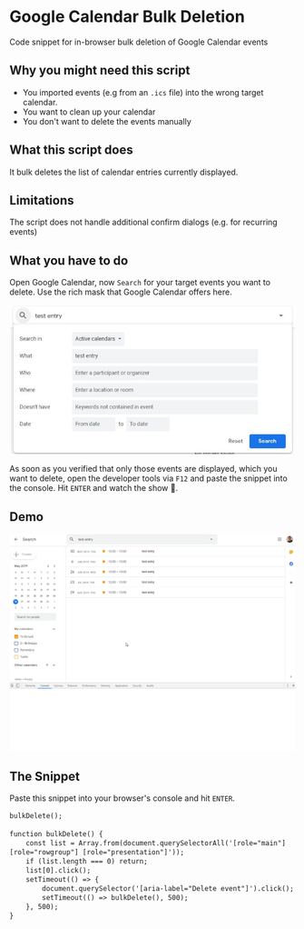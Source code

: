 # Google Calendar Bulk Deletion
Code snippet for in-browser bulk deletion of Google Calendar events

## Why you might need this script
* You imported events (e.g from an `.ics` file) into the wrong target calendar.
* You want to clean up your calendar
* You don't want to delete the events manually

## What this script does
It bulk deletes the list of calendar entries currently displayed.

## Limitations
The script does not handle additional confirm dialogs (e.g. for recurring events)

## What you have to do
Open Google Calendar, now `Search` for your target events you want to delete. Use the rich mask that Google Calendar offers here.

![](https://github.com/alex-gru/Google-Calendar-Bulk-Deletion/blob/master/search.jpg)

As soon as you verified that only those events are displayed, which you want to delete, open the developer tools via `F12` and paste the snippet into the console. Hit `ENTER` and watch the show 🍿.


## Demo

![](https://github.com/alex-gru/Google-Calendar-Bulk-Deletion/blob/master/demo.gif)


## The Snippet
Paste this snippet into your browser's console and hit `ENTER`.

```
bulkDelete();

function bulkDelete() {
	const list = Array.from(document.querySelectorAll('[role="main"] [role="rowgroup"] [role="presentation"]'));
	if (list.length === 0) return;
	list[0].click();
	setTimeout(() => {
		document.querySelector('[aria-label="Delete event"]').click();
		setTimeout(() => bulkDelete(), 500);
	}, 500);
}

```


